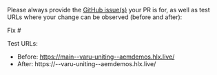 Please always provide the [GitHub issue(s)](../issues) your PR is for, as well as test URLs where your change can be observed (before and after):

Fix #<gh-issue-id>

Test URLs:
- Before: https://main--varu-uniting--aemdemos.hlx.live/
- After: https://<branch>--varu-uniting--aemdemos.hlx.live/
